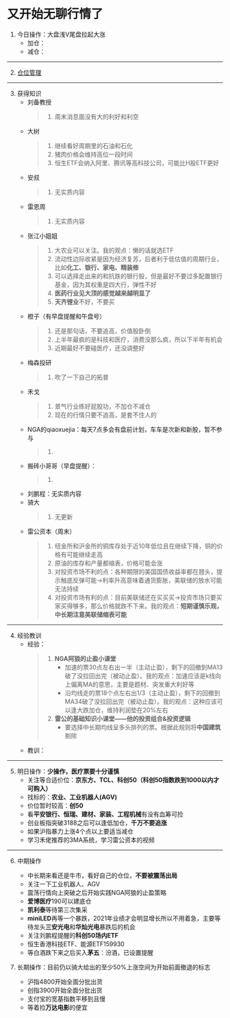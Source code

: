 # 又开始无聊行情了
1. 今日操作：大盘浅V尾盘拉起大涨
    - 加仓：
    - 减仓：

***

2. [仓位管理](https://kdocs.cn/l/cmJAYer3tasI)
 
***

3. 获得知识
    - 刘备教授
        > 1. 周末消息面没有大的利好和利空
    - 大树
        > 1. 继续看好周期里的石油和石化
        > 2. 猪肉价格会维持高位一段时间
        > 3. 恒生ETF会纳入阿里、腾讯等高科技公司，可能比H股ETF更好
    - 安叔
        > 1. 无实质内容
    - 雷恩周
        > 1. 无实质内容
    - 张江小姐姐
        > 1. 大农业可以关注。我的观点：懒的话就选ETF
        > 2. 流动性边际收紧是因为经济复苏，后者利于低估值的周期行业，比如**化工、银行、家电、精装修**
        > 3. 可以选择走出来的和抗跌的银行股，但是最好不要过多配置银行基金，因为其权重是四大行，弹性不好
        > 4. **医药行业见大顶的感觉越来越明显了**
        > 5. **天齐锂业**不好，不要买
    - 橙子（有早盘提醒和午盘号）
        > 1. 还是那句话，不要追高，价值股卧倒
        > 2. 上半年最疯的是科技和医疗，消费没那么疯，所以下半年有机会
        > 3. 近期最好不要碰医疗，还没调整好
    - 梅森投研
        > 1. 吹了一下自己的拓普
    - 禾戈
        > 1. 景气行业练好屁股功，不加仓不减仓
        > 2. 现在的行情只要不追高，是套不住人的
    - NGA的qiaoxuejia：每天7点多会有盘前计划，车车是次新和新股，暂不参与
        > 1. 
    - 搬砖小哥哥（早盘提醒）：
        > 1. 
    - 刘鹏程：无实质内容
    - 骑大
        > 1. 无更新
    - 雷公资本（周末）
        > 1. 纽金所和沪金所的铜库存处于近10年低位且在继续下降，铜的价格有可能继续走高
        > 2. 原油的库存和产量都缩表，价格可能会涨
        > 3. 对投资市场不利的点：各种期限的美国国债收益率都在翘头，提示触底反弹可能->利率升高意味着通货膨胀，美联储的放水可能无法持续
        > 4. 对投资市场有利的点：目前美联储还在买买买->投资市场只要买家买得够多，那么价格就跌不下来。我的观点：**短期谨慎乐观，中长期注意美联储缩表可能**
        
***

4. 经验教训
    - 经验：
        > 1. **NGA阿狼的止盈小课堂**
        >     - 加速的票30点左右出一半（主动止盈），剩下的回撤到MA13破了没拉回出完（被动止盈）。我的观点：加速应该是k线向上偏离MA的意思，主要是题材、突发重大利好等
        >     - 沿均线走的票18个点左右出1/3（主动止盈），剩下的回撤到MA34破了没拉回出完（被动止盈）。我的观点：这种应该可以逢大跌加仓，维持利润垫在20%左右
        > 2. **雷公的基础知识小课堂——他的投资组合&投资逻辑**
        >     - 要选择中长期均线呈多头排列的票。根据此规则将**中国建筑**剔除
    - 教训：
***

5. 明日操作：**少操作，医疗票要十分谨慎**
    - 关注等合适价位：**京东方、TCL、科创50（科创50指数跌到1000以内才可购入）**
    - 找标的：**农业、工业机器人(AGV)**
    - 价位暂时较高：**创50**
    - 看**平安银行、恒瑞、建材、家装、工程机械**有没有血筹可捡
    - 创业板指突破3188之后可以逢低加仓，**千万不要追涨**
    - 如果沪指暴力上涨4个点以上要适当减仓
    - 学习禾佬推荐的3MA系统，学习雷公资本的视频

***

6. 中期操作
    - 中长期来看还是牛市，看好自己的仓位，**不要被震荡出局**
    - 关注一下工业机器人、AGV
    - 震荡行情向上突破之后开始实践NGA阿狼的止盈策略
    - **爱博医疗**190可以建底仓
    - **凯利泰**等待第三次集采
    - **miniLED**再等一个暴跌，2021年业绩才会明显增长所以不用着急，主要等待龙头**三安光电**和**华灿光电**暴跌后的机会
    - 关注刘鹏程提醒的**科创50场内ETF**
    - 恒生香港科技ETF、能源ETF159930
    - 等白酒跌下来之后买入**茅五**：汾酒，已设置提醒
    
7. 长期操作：目前仍以骑大给出的至少50%上涨空间为开始前面撤退的标志
    - 沪指4800开始全面分批出货
    - 创指3900开始全面分批出货
    - 支付宝的宽基指数平移到且慢
    - 等着捡**万达电影**的便宜
